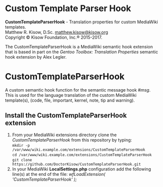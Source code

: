# Custom Template Parser Hook

**CustomTemplateParserHook** - Translation properties for custom MediaWiki templates.  
Matthew R. Kisow, D.Sc. <matthew.kisow@kisow.org>  
Copyright &copy; Kisow Foundation, Inc.&reg; 2015-2017.  

The CustomTemplateParserHook is a MediaWiki semantic hook extension that is based in part on the _Gentoo Toolbox: Translation Properties_ semantic hook extension by Alex Legler.  

# CustomTemplateParserHook
A custom semantic hook function for the semantic message hook _#msg_.  This is used for the language translation of the custom MediaWiki template(s), (code, file, important, kernel, note, tip and warning).

## Install the CustomTemplateParserHook extension
1. From your MediaWiki extensions directory clone the _CustomTemplateParserHook_ from this repository by typing:  
   `mkdir -p /var/www/wiki.example.com/extensions/CustomTemplateParserHook`  
   `cd /var/www/wiki.example.com/extensions/CustomTemplateParserHook`  
   `git clone https://github.com/DoctorKisow/CustomTemplateParserHook.git`
2. In your MediaWiki **LocalSettings.php** configuration add the following line(s) at the end of the file:
   _wfLoadExtension( 'CustomTemplateParserHook' );_
